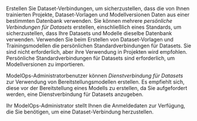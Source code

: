 Erstellen Sie Dataset-Verbindungen, um sicherzustellen, dass die von Ihnen trainierten Projekte, Dataset-Vorlagen und Modellversionen Daten aus einer bestimmten Datenbank verwenden. Sie können mehrere *persönliche Verbindungen für Datasets* erstellen, einschließlich eines Standards, um sicherzustellen, dass Ihre Datasets und Modelle dieselbe Datenbank verwenden. Verwenden Sie beim Erstellen von Dataset-Vorlagen und Trainingsmodellen die persönlichen Standardverbindungen für Datasets. Sie sind nicht erforderlich, aber ihre Verwendung in Projekten wird empfohlen. Persönliche Standardverbindungen für Datasets sind erforderlich, um Modellversionen zu importieren.

ModelOps-Administratorbenutzer können *Dienstverbindung für Datasets* zur Verwendung von Bereitstellungsmodellen erstellen. Es empfiehlt sich, diese vor der Bereitstellung eines Modells zu erstellen, da Sie aufgefordert werden, eine Dienstverbindung für Datasets anzugeben.

Ihr ModelOps-Administrator stellt Ihnen die Anmeldedaten zur Verfügung, die Sie benötigen, um eine Dataset-Verbindung herzustellen.
